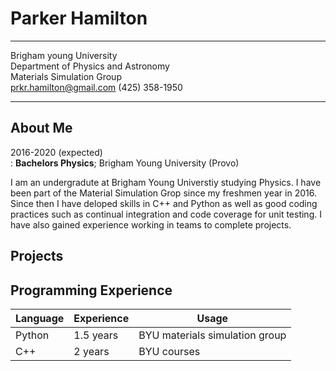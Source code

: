 Parker Hamilton
==================

-----------------------------------        ----------------------------------
Brigham young University  
Department of Physics and Astronomy  
Materials Simulation Group  
prkr.hamilton@gmail.com
(425) 358-1950
-----------------------------------       -----------------------------------

About Me
---------

2016-2020 (expected)  
:   **Bachelors Physics**; Brigham Young University (Provo)  

I am an undergradute at Brigham Young Universtiy studying Physics. I have been part of the Material Simulation Grop since my freshmen year in 2016. Since then I have deloped skills in C++ and Python as well as good coding practices such as continual integration and code coverage for unit testing. I have also gained experience working in teams to complete projects.

Projects
------------



Programming Experience
-----------------------
|Language|Experience|Usage                         |
|--------|----------|------------------------------|
|Python  |1.5 years |BYU materials simulation group|
|C++     |2 years   |BYU courses                   |
